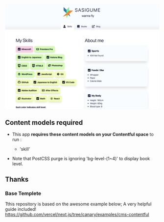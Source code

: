 ![Screenshot on 12-20-2020](https://github.com/sasigume/sasigudotme/blob/main/screenshots/2020-12-22.png?raw=true)

## Content models required

* This app  **requires these content models on your Contentful space** to run :
  * 'skill'

* Note that PostCSS purge is ignoring 'bg-level-(1~4)' to display book level.

## Thanks

### Base Templete

Tthis repository is based on the awesome example below; A very helpful guide included!
https://github.com/vercel/next.js/tree/canary/examples/cms-contentful
